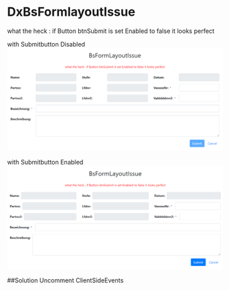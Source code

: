 # DxBsFormlayoutIssue
what the heck : if Button btnSubmit is set Enabled to false it looks perfect


with Submitbutton Disabled
![Image Screenshot](btnSubmitDisabled.PNG)

with Submitbutton Enabled
![Image Screenshot](btnSubmitEnabled.PNG)

##Solution
Uncomment ClientSideEvents
